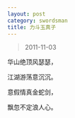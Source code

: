 ```yaml
---
layout: post
category: swordsman
title: 力斗玉真子
---
```


> 2011-11-03

华山绝顶风瑟瑟，

江湖游荡意沉沉。

意假情真金蛇剑，

飘忽不定浪人心。